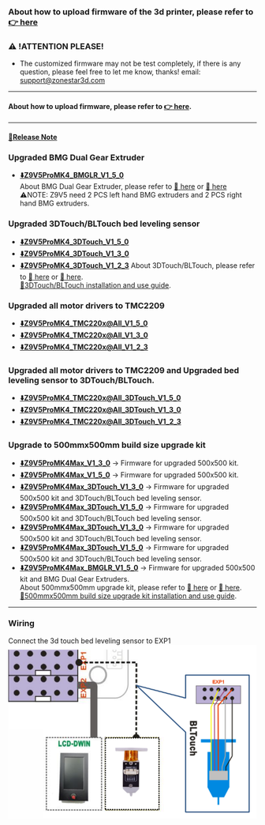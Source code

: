 ### About how to upload firmware of the 3d printer, please refer to [:point_right: here](https://github.com/ZONESTAR3D/Firmware/tree/master/Z9/Z9V5/bin#how-to-upload-firmware-to-z9v5pro)

### :warning: !ATTENTION PLEASE!
- The customized firmware may not be test completely, if there is any question, please feel free to let me know, thanks! email: support@zonestar3d.com

-----
#### About how to upload firmware, please refer to [:point_right: here][Upload_Guide].

-----
#### [:book:Release Note](https://github.com/ZONESTAR3D/Firmware/tree/master/Z9/Z9V5/bin/Z9V5Pro-MK4/beta)

<!-- ### Use independent extruder settings (steps/mm) -->
<!-- - **[:arrow_down:Z9V5ProMK4_DISTINCT_EXTRUDER_V1_3_2](./Z9V5ProMK4_DISTINCT_EXTRUDER_V1_3_2.zip)** -->

### Upgraded BMG Dual Gear Extruder
- **[:arrow_down:Z9V5ProMK4_BMGLR_V1_5_0](./Z9V5ProMK4_BMGLR_V1_5_0.zip)**          
About BMG Dual Gear Extruder, please refer to [:gift: here][BMG_ALI] or [:gift: here][BMG_SPY]   
:warning:NOTE: Z9V5 need 2 PCS left hand BMG extruders and 2 PCS right hand BMG extruders.

### Upgraded 3DTouch/BLTouch bed leveling sensor
- **[:arrow_down:Z9V5ProMK4_3DTouch_V1_5_0](./Z9V5ProMK4_3DTouch_V1_5_0.zip)**
- **[:arrow_down:Z9V5ProMK4_3DTouch_V1_3_0](./Z9V5ProMK4_3DTouch_V1_3_0.zip)** 
- **[:arrow_down:Z9V5ProMK4_3DTouch_V1_2_3](./Z9V5ProMK4_3DTouch_V1_2_3.zip)** 
About 3DTouch/BLTouch, please refer to [:gift: here][3DTouch_ALI] or [:gift: here][3DTouch_SPY].    
[:book:3DTouch/BLTouch installation and use guide][3DTouch_Guide].      

### Upgraded all motor drivers to TMC2209
- **[:arrow_down:Z9V5ProMK4_TMC220x@All_V1_5_0](./Z9V5ProMK4_TMC220x@All_V1_5_0.zip)**
- **[:arrow_down:Z9V5ProMK4_TMC220x@All_V1_3_0](./Z9V5ProMK4_TMC220x@All_V1_3_0.zip)**
- **[:arrow_down:Z9V5ProMK4_TMC220x@All_V1_2_3](./Z9V5ProMK4_TMC220x@All_V1_2_3.zip)**

### Upgraded all motor drivers to TMC2209 and Upgraded bed leveling sensor to 3DTouch/BLTouch.
- **[:arrow_down:Z9V5ProMK4_TMC220x@All_3DTouch_V1_5_0](./Z9V5ProMK4_TMC220x@All_3DTouch_V1_5_0.zip)**
- **[:arrow_down:Z9V5ProMK4_TMC220x@All_3DTouch_V1_3_0](./Z9V5ProMK4_TMC220x@All_3DTouch_V1_3_0.zip)**
- **[:arrow_down:Z9V5ProMK4_TMC220x@All_3DTouch_V1_2_3](./Z9V5ProMK4_TMC220x@All_3DTouch_V1_2_3.zip)**

### Upgrade to 500mmx500mm build size upgrade kit
- **[:arrow_down:Z9V5ProMK4Max_V1_3_0](./Z9V5ProMK4Max_V1_3_0.zip)** -> Firmware for upgraded 500x500 kit.     
- **[:arrow_down:Z9V5ProMK4Max_V1_5_0](./Z9V5ProMK4Max_V1_5_0.zip)** -> Firmware for upgraded 500x500 kit.         
- **[:arrow_down:Z9V5ProMK4Max_3DTouch_V1_3_0](./Z9V5ProMK4Max_3DTouch_V1_3_0.zip)** -> Firmware for upgraded 500x500 kit and 3DTouch/BLTouch bed leveling sensor.          
- **[:arrow_down:Z9V5ProMK4Max_3DTouch_V1_5_0](./Z9V5ProMK4Max_3DTouch_V1_5_0.zip)** -> Firmware for upgraded 500x500 kit and 3DTouch/BLTouch bed leveling sensor.     
- **[:arrow_down:Z9V5ProMK4Max_3DTouch_V1_3_0](./Z9V5ProMK4Max_3DTouch_V1_3_0.zip)** -> Firmware for upgraded 500x500 kit and 3DTouch/BLTouch bed leveling sensor.  
- **[:arrow_down:Z9V5ProMK4Max_3DTouch_V1_5_0](./Z9V5ProMK4Max_3DTouch_V1_5_0.zip)** -> Firmware for upgraded 500x500 kit and 3DTouch/BLTouch bed leveling sensor.       
- **[:arrow_down:Z9V5ProMK4Max_BMGLR_V1_5_0](./Z9V5ProMK4Max_BMGLR_V1_5_0.zip)** -> Firmware for upgraded 500x500 kit and BMG Dual Gear Extruders.           
About 500mmx500mm upgrade kit, please refer to [:gift: here][UK_9V5_500_SPY] or [:gift: here][UK_9V5_500_ALI].     
[:book:500mmx500mm build size upgrade kit installation and use guide][500x500Kit_Guide].     


-----
### Wiring
Connect the 3d touch bed leveling sensor to EXP1  
![](Wiring_3DTouch.png)


[3DTouch_ALI]: https://www.aliexpress.com/item/1005001464420529.html
[3DTouch_SPY]: https://www.zonestar3dshop.com/products/3d-touch-bltouch-bed-auto-leveling-sensor-for-3d-printers
[BMG_ALI]: https://www.aliexpress.com/item/1005003473360998.html
[BMG_SPY]: https://www.zonestar3dshop.com/products/zonestar-dual-gear-extruder-dual-drive-extruder-upgrade-bowden-extruder-1-75mm-filament-3d-printer-parts
[UK_9V5_500_ALI]: https://www.aliexpress.com/item/1005005625336328.html
[UK_9V5_500_SPY]: https://www.zonestar3dshop.com/products/zonestar-z9v5-500x500mm-large-printing-size-upgrade-kit-parts
[3DTouch_Guide]: https://github.com/ZONESTAR3D/Upgrade-kit-guide/tree/main/Bed_Leveling_Sensor/3DTouch
[500x500Kit_Guide]: https://github.com/ZONESTAR3D/Upgrade-kit-guide/tree/main/Z9V5_500x500
[Upload_Guide]: https://github.com/ZONESTAR3D/Firmware/tree/master/Z9/Z9V5/bin#how-to-upload-firmware-to-z9v5pro